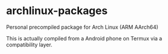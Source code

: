 # archlinux-packages
Personal precompiled package for Arch Linux (ARM AArch64)

This is actually compiled from a Android phone on Termux via a compatibility layer.
